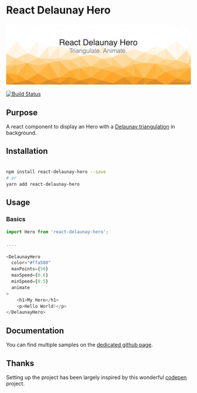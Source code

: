 # React Delaunay Hero

![Sample React Delaunay Hero](/example.png)

[![Build Status](https://travis-ci.org/svengau/react-delaunay-hero.svg?branch=master)](https://travis-ci.org/svengau/react-delaunay-hero)

## Purpose

A react component to display an Hero with a [Delaunay triangulation](https://en.wikipedia.org/wiki/Delaunay_triangulation) in background.

## Installation

```bash

npm install react-delaunay-hero --save
# or
yarn add react-delaunay-hero

```

## Usage

### Basics

```js
import Hero from 'react-delaunay-hero';

....

<DelaunayHero
  color="#ffa500"
  maxPoints={50}
  maxSpeed={0.6}
  minSpeed={0.5}
  animate
>
    <h1>My Hero</h1>
    <p>Hello World!</p>
</DelaunayHero>

```

## Documentation

You can find multiple samples on the [dedicated github page](https://svengau.github.io/react-delaunay-hero/).

## Thanks

Setting up the project has been largely inspired by this wonderful [codepen](https://codepen.io/tibomahe/pen/KKPbzJy) project.
